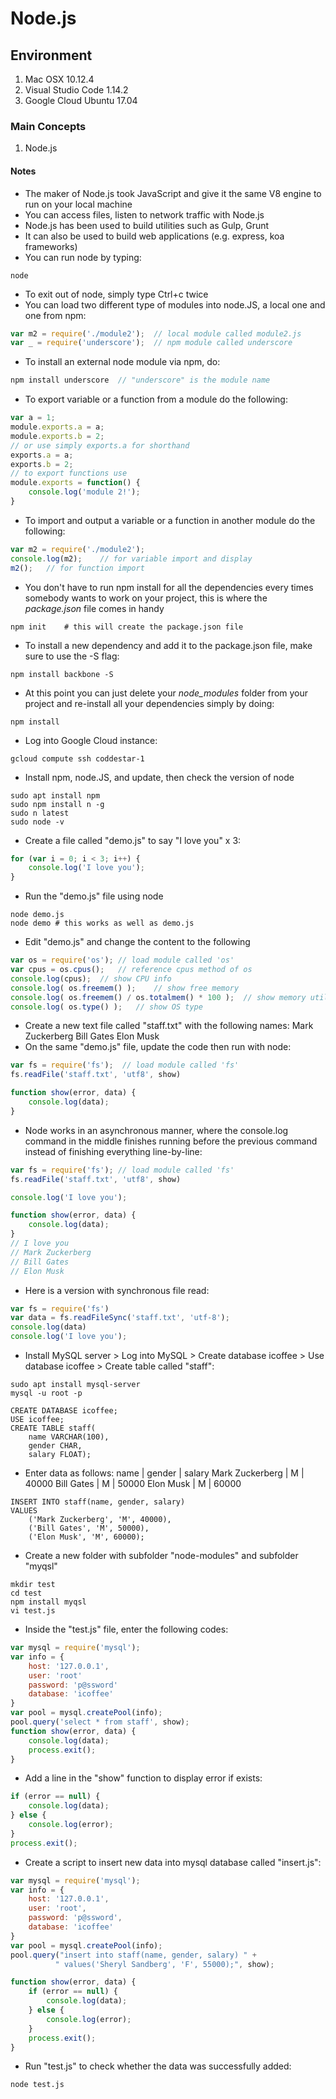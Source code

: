 # Node.js

## Environment

1. Mac OSX 10.12.4
2. Visual Studio Code 1.14.2
3. Google Cloud Ubuntu 17.04

### Main Concepts

1. Node.js

#### Notes
* The maker of Node.js took JavaScript and give it the same V8 engine to run on your local machine
* You can access files, listen to network traffic with Node.js
* Node.js has been used to build utilities such as Gulp, Grunt
* It can also be used to build web applications (e.g. express, koa frameworks)
* You can run node by typing:
```shell
node
```
* To exit out of node, simply type Ctrl+c twice
* You can load two different type of modules into node.JS, a local one and one from npm:
```javascript
var m2 = require('./module2');	// local module called module2.js
var _ = require('underscore');	// npm module called underscore
```
* To install an external node module via npm, do:
```javascript
npm install underscore	// "underscore" is the module name
```
* To export variable or a function from a module do the following:
```javascript
var a = 1;
module.exports.a = a;
module.exports.b = 2;
// or use simply exports.a for shorthand
exports.a = a;
exports.b = 2;
// to export functions use
module.exports = function() {
	console.log('module 2!');
}
```
* To import and output a variable or a function in another module do the following:
```javascript
var m2 = require('./module2');
console.log(m2);	// for variable import and display
m2();	// for function import
```
* You don't have to run npm install for all the dependencies every times somebody wants to work on your project, this is where the *package.json* file comes in handy
```shell
npm init	# this will create the package.json file
```
* To install a new dependency and add it to the package.json file, make sure to use the -S flag:
```shell
npm install backbone -S
```
* At this point you can just delete your *node_modules* folder from your project and re-install all your dependencies simply by doing:
```shell
npm install
```
* Log into Google Cloud instance:
```shell
gcloud compute ssh coddestar-1
```
* Install npm, node.JS, and update, then check the version of node
```shell
sudo apt install npm
sudo npm install n -g
sudo n latest
sudo node -v
```
* Create a file called "demo.js" to say "I love you" x 3:
```javascript
for (var i = 0; i < 3; i++) {
	console.log('I love you');
}
```
* Run the "demo.js" file using node
```shell
node demo.js
node demo # this works as well as demo.js
```
* Edit "demo.js" and change the content to the following
```javascript
var os = require('os');	// load module called 'os'
var cpus = os.cpus();	// reference cpus method of os
console.log(cpus);	// show CPU info
console.log( os.freemem() );	// show free memory
console.log( os.freemem() / os.totalmem() * 100 );	// show memory utilization %
console.log( os.type() );	// show OS type
```
* Create a new text file called "staff.txt" with the following names:
Mark Zuckerberg
Bill Gates
Elon Musk
* On the same "demo.js" file, update the code then run with node:
```javascript
var fs = require('fs');	 // load module called 'fs'
fs.readFile('staff.txt', 'utf8', show)

function show(error, data) {
	console.log(data);
}
```
* Node works in an asynchronous manner, where the console.log command in the middle finishes running before the previous command instead of finishing everything line-by-line:
```javascript
var fs = require('fs');	// load module called 'fs'
fs.readFile('staff.txt', 'utf8', show)

console.log('I love you');

function show(error, data) {
	console.log(data);
}
// I love you
// Mark Zuckerberg
// Bill Gates
// Elon Musk
```
* Here is a version with synchronous file read:
```javascript
var fs = require('fs')
var data = fs.readFileSync('staff.txt', 'utf-8');
console.log(data)
console.log('I love you');
```
* Install MySQL server > Log into MySQL > Create database icoffee > Use database icoffee > Create table called "staff":
```shell
sudo apt install mysql-server
mysql -u root -p
```
```mysql
CREATE DATABASE icoffee;
USE icoffee;
CREATE TABLE staff(
	name VARCHAR(100),
	gender CHAR,
	salary FLOAT);
```
* Enter data as follows:
name | gender | salary
Mark Zuckerberg | M | 40000
Bill Gates | M | 50000
Elon Musk | M | 60000
```mysql
INSERT INTO staff(name, gender, salary)
VALUES
	('Mark Zuckerberg', 'M', 40000),
	('Bill Gates', 'M', 50000),
	('Elon Musk', 'M', 60000);
```
* Create a new folder with subfolder "node-modules" and subfolder "myqsl"
```shell
mkdir test
cd test
npm install myqsl
vi test.js
```
* Inside the "test.js" file, enter the following codes:
```javascript
var mysql = require('mysql');
var info = {
	host: '127.0.0.1',
	user: 'root'
	password: 'p@ssword'
	database: 'icoffee'
}
var pool = mysql.createPool(info);
pool.query('select * from staff', show);
function show(error, data) {
	console.log(data);
	process.exit();
}
```
* Add a line in the "show" function to display error if exists:
```javascript
if (error == null) {
	console.log(data);
} else {
	console.log(error);
}
process.exit();
```
* Create a script to insert new data into mysql database called "insert.js":
```javascript
var mysql = require('mysql');
var info = {
	host: '127.0.0.1',
	user: 'root',
	password: 'p@ssword',
	database: 'icoffee'
}
var pool = mysql.createPool(info);
pool.query("insert into staff(name, gender, salary) " +
		  " values('Sheryl Sandberg', 'F', 55000);", show);

function show(error, data) {
	if (error == null) {
		console.log(data);
	} else {
		console.log(error);
	}
	process.exit();
}
```
* Run "test.js" to check whether the data was successfully added:
```shell
node test.js
```
